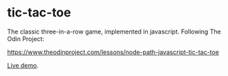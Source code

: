 # tic-tac-toe
The classic three-in-a-row game, implemented in javascript. Following
The Odin Project:

https://www.theodinproject.com/lessons/node-path-javascript-tic-tac-toe

[Live demo](https://mongrelarchitect.github.io/tic-tac-toe).
